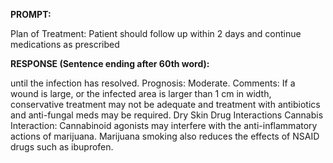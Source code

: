 **PROMPT:**

Plan of Treatment:  Patient should follow up within 2 days and continue medications as prescribed

**RESPONSE (Sentence ending after 60th word):**

until the infection has resolved. Prognosis:  Moderate. Comments: If a wound is large, or the infected area is larger than 1 cm in width, conservative treatment may not be adequate and treatment with antibiotics and anti-fungal meds may be required. Dry Skin  Drug Interactions  Cannabis Interaction: Cannabinoid agonists may interfere with the anti-inflammatory actions of marijuana. Marijuana smoking also reduces the effects of NSAID drugs such as ibuprofen. 
